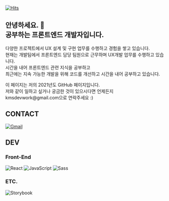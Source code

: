 <p align="right;">

[![Hits](https://hits.seeyoufarm.com/api/count/incr/badge.svg?url=https%3A%2F%2Fgithub.com%2Fqkaxhfms&count_bg=%235E6FD3&title_bg=%23555555&icon=&icon_color=%23626262&title=hits&edge_flat=false)](https://hits.seeyoufarm.com)

</p>

<h2> 안녕하세요. 👋<br>
공부하는 프론트엔드 개발자입니다.<br>
</h2>

<p>
다양한 프로젝트에서 UX 설계 및 구현 업무를 수행하고 경험을 쌓고 있습니다.<br/>
현재는 개발팀에서 프론트엔드 담당 팀원으로 근무하며 UX개발 업무를 수행하고 있습니다.<br/>
시간을 내어 프론트엔드 관련 지식을 공부하고<br/>
최근에는 지속 가능한 개발을 위해 코드를 개선하고 시간을 내어 공부하고 있습니다.<br/>
</p>

<div>
이 페이지는 저의 2021년도 GitHub 페이지입니다.<br>
저와 같이 일하고 싶거나 궁금한 것이 있으시다면 언제든지 kmsdevwork@gmail.com으로 연락주세요 :)
<div>

## CONTACT

<p>
    <a style="inline-block" href="mailto:kmsdevwork@gmail.com"><img src="https://img.shields.io/badge/Gmail-%23D14836?style=flat-square&logo=Gmail&logoColor=white" alt="Gmail"/></a>
</p>

## DEV

### **Front-End**

![React](https://img.shields.io/badge/React-61Dafb?style=flat-square&logo=React&logoColor=white)
![JavaScript](https://img.shields.io/badge/JavaScript-%23F7DF1E?style=flat-square&logo=JavaScript&logoColor=white)
![Sass](https://img.shields.io/badge/Sass-%23db7093?style=flat-square&logo=Sass&logoColor=white)

### **ETC.**

![Storybook](https://img.shields.io/badge/Storybook-%23ff4785?style=flat-square&logo=Storybook&logoColor=white)
